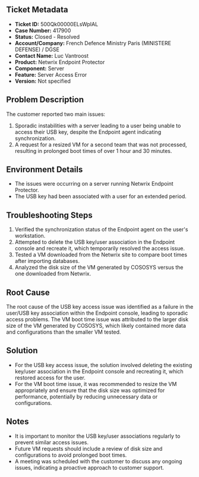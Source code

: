 ## Ticket Metadata
- **Ticket ID:** 500Qk00000ELsWpIAL
- **Case Number:** 417900
- **Status:** Closed - Resolved
- **Account/Company:** French Defence Ministry Paris (MINISTERE DEFENSE) / DGSE
- **Contact Name:** Luc Vantroost
- **Product:** Netwrix Endpoint Protector
- **Component:** Server
- **Feature:** Server Access Error
- **Version:** Not specified

## Problem Description
The customer reported two main issues: 
1. Sporadic instabilities with a server leading to a user being unable to access their USB key, despite the Endpoint agent indicating synchronization.
2. A request for a resized VM for a second team that was not processed, resulting in prolonged boot times of over 1 hour and 30 minutes.

## Environment Details
- The issues were occurring on a server running Netwrix Endpoint Protector.
- The USB key had been associated with a user for an extended period.

## Troubleshooting Steps
1. Verified the synchronization status of the Endpoint agent on the user's workstation.
2. Attempted to delete the USB key/user association in the Endpoint console and recreate it, which temporarily resolved the access issue.
3. Tested a VM downloaded from the Netwrix site to compare boot times after importing databases.
4. Analyzed the disk size of the VM generated by COSOSYS versus the one downloaded from Netwrix.

## Root Cause
The root cause of the USB key access issue was identified as a failure in the user/USB key association within the Endpoint console, leading to sporadic access problems. The VM boot time issue was attributed to the larger disk size of the VM generated by COSOSYS, which likely contained more data and configurations than the smaller VM tested.

## Solution
- For the USB key access issue, the solution involved deleting the existing key/user association in the Endpoint console and recreating it, which restored access for the user.
- For the VM boot time issue, it was recommended to resize the VM appropriately and ensure that the disk size was optimized for performance, potentially by reducing unnecessary data or configurations.

## Notes
- It is important to monitor the USB key/user associations regularly to prevent similar access issues.
- Future VM requests should include a review of disk size and configurations to avoid prolonged boot times.
- A meeting was scheduled with the customer to discuss any ongoing issues, indicating a proactive approach to customer support.